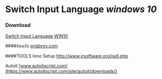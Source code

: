 # Switch Input Language *windows 10*

### Download
[Switch Input Language WIN10](https://www.autoitscript.com/site/autoit/downloads/)

####ต้นฉบับ
[priabroy.com](https://priabroy.com/2014/01/09/%E0%B9%80%E0%B8%82%E0%B8%B5%E0%B8%A2%E0%B8%99%E0%B9%82%E0%B8%9B%E0%B8%A3%E0%B9%81%E0%B8%81%E0%B8%A3%E0%B8%A1%E0%B9%80%E0%B8%9B%E0%B8%A5%E0%B8%B5%E0%B9%88%E0%B8%A2%E0%B8%99%E0%B8%A0%E0%B8%B2%E0%B8%A9/)

####TOOLS
Inno Setup
http://www.jrsoftware.org/isdl.php

Autoit
[www.autoitscript.com](https://www.autoitscript.com/site/autoit/downloads/)
